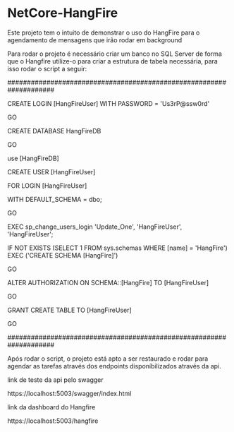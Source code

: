 # NetCore-HangFire
Este projeto tem o intuito de demonstrar o uso do HangFire para o agendamento de mensagens que irão rodar em background

Para rodar o projeto é necessário criar um banco no SQL Server de forma que o Hangfire utilize-o para criar a estrutura de tabela necessária, para isso rodar o script a seguir:

####################################################################

CREATE LOGIN [HangFireUser] WITH PASSWORD = 'Us3rP@ssw0rd'

GO

CREATE DATABASE HangFireDB

GO

use [HangFireDB]

CREATE USER [HangFireUser] 

FOR LOGIN [HangFireUser]

WITH DEFAULT_SCHEMA = dbo; 

GO  
 
EXEC sp_change_users_login 'Update_One', 'HangFireUser', 'HangFireUser';

IF NOT EXISTS (SELECT 1 FROM sys.schemas WHERE [name] = 'HangFire') EXEC ('CREATE SCHEMA [HangFire]')

GO

ALTER AUTHORIZATION ON SCHEMA::[HangFire] TO [HangFireUser]

GO

GRANT CREATE TABLE TO [HangFireUser]

GO

####################################################################


Após rodar o script, o projeto está apto a ser restaurado e rodar para agendar as tarefas através dos endpoints disponíbilizados através da api.

link de teste da api pelo swagger

https://localhost:5003/swagger/index.html

link da dashboard do Hangfire

https://localhost:5003/hangfire
